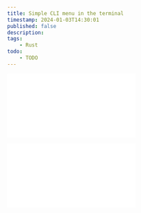 ```yaml
---
title: Simple CLI menu in the terminal
timestamp: 2024-01-03T14:30:01
published: false
description:
tags:
    - Rust
todo:
    - TODO
---
```



![](examples/infinite-cli-menu/src/main.rs)

![](examples/cli-menu-returning-option/src/main.rs)
